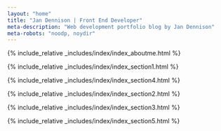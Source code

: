 ```yaml
---
layout: "home"
title: "Jan Dennison | Front End Developer"
meta-description: "Web development portfolio blog by Jan Dennison"
meta-robots: "noodp, noydir"
---
```


<!-- About me -->
{% include_relative _includes/index/index_aboutme.html %}

<!-- Beautiful -->
{% include_relative _includes/index/index_section1.html %}

<!-- Performant -->
{% include_relative _includes/index/index_section4.html %}

<!-- Responsive -->
{% include_relative _includes/index/index_section2.html %}

<!-- Accessible -->
{% include_relative _includes/index/index_section3.html %}

<!-- More -->
{% include_relative _includes/index/index_section5.html %}
